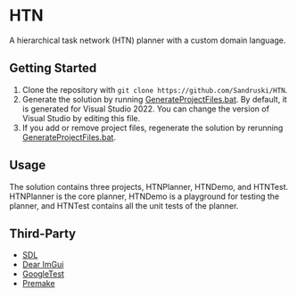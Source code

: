 # HTN
A hierarchical task network (HTN) planner with a custom domain language.

## Getting Started
1. Clone the repository with `git clone https://github.com/Sandruski/HTN`.
2. Generate the solution by running [GenerateProjectFiles.bat](https://github.com/Sandruski/HTN/blob/main/GenerateProjectFiles.bat). By default, it is generated for Visual Studio 2022. You can change the version of Visual Studio by editing this file.
3. If you add or remove project files, regenerate the solution by rerunning [GenerateProjectFiles.bat](https://github.com/Sandruski/HTN/blob/main/GenerateProjectFiles.bat).

## Usage
The solution contains three projects, HTNPlanner, HTNDemo, and HTNTest. HTNPlanner is the core planner, HTNDemo is a playground for testing the planner, and HTNTest contains all the unit tests of the planner.

## Third-Party
- [SDL](https://www.libsdl.org/)
- [Dear ImGui](https://github.com/ocornut/imgui)
- [GoogleTest](https://google.github.io/googletest/)
- [Premake](https://premake.github.io/)
